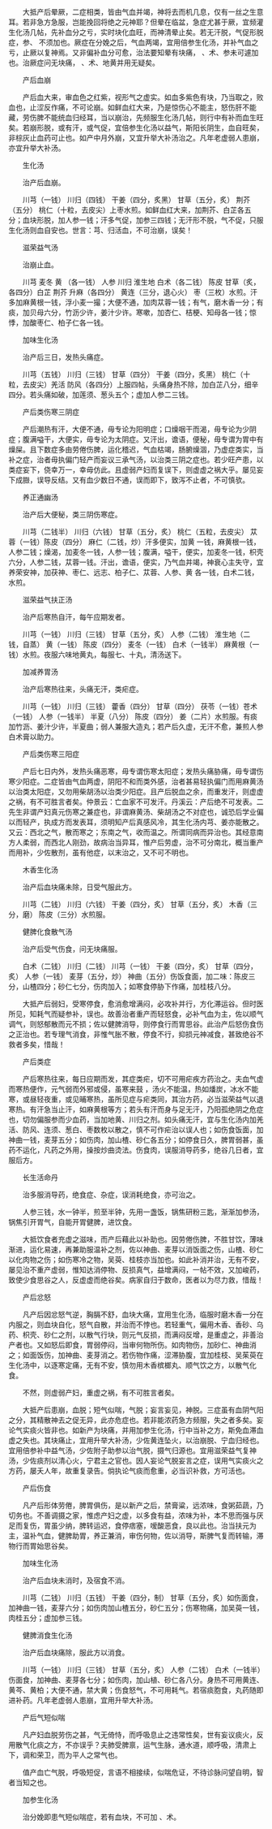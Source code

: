 <!-- { "loadSidebar": true } -->
　　大抵产后晕厥，二症相类，皆由气血并竭，神将去而机几息，仅有一丝之生意耳。若非急方急服，岂能挽回将绝之元神耶？但晕在临盆，急症尤甚于厥，宜频灌生化汤几帖，先补血分之亏，实时块化血旺，而神清晕止矣。若无汗脱，气促形脱症，参、 不须加也。厥症在分娩之后，气血两竭，宜用倍参生化汤，并补气血之亏，止厥以复神焉。又非偏补血分可愈，治法要知晕有块痛， 、术、参未可遽加也。治厥症问无块痛， 、术、地黄并用无疑矣。

　　产后血崩

　　产后血大来，审血色之红紫，视形气之虚实。如血多紫色有块，乃当取之，败血也，止涩反作痛，不可论崩。如鲜血红大来，乃是惊伤心不能主，怒伤肝不能藏，劳伤脾不能统血归经耳，当以崩治，先频服生化汤几帖，则行中有补而血生旺矣。若崩形脱，或有汗，或气促，宜倍参生化汤以益气，斯阳长阴生，血自旺矣，非棕灰止血药可止也。如产中月外崩，又宜升举大补汤治之。凡年老虚弱人患崩，亦宜升举大补汤。

　　生化汤

　　治产后血崩。

　　川芎（一钱） 川归（四钱） 干姜（四分，炙黑） 甘草（五分，炙） 荆芥（五分） 桃仁（十粒，去皮尖）上枣水煎。如鲜血红大来，加荆芥、白芷各五分；血块形脱，加人参一钱；汗多气促，加参三四钱；无汗形不脱，气不促，只服生化汤则血自安也。世言：芎、归活血，不可治崩，误矣！

　　滋荣益气汤

　　治崩止血。

　　川芎 麦冬 黄 （各一钱） 人参 川归 淮生地 白术（各二钱） 陈皮 甘草（炙，各四分）白芷 荆芥 升麻（各四分） 黄连（三分，退心火） 枣（三枚）水煎。汗多加麻黄根一钱，浮小麦一撮；大便不通，加肉苁蓉一钱；有气，磨木香一分；有痰，加贝母六分，竹沥少许，姜汁少许。寒嗽，加杏仁、桔梗、知母各一钱；惊悸，加酸枣仁、柏子仁各一钱。

　　加味生化汤

　　治产后三日，发热头痛症。

　　川芎（五钱） 川归（三钱） 甘草（四分） 干姜（四分，炙黑） 桃仁（十粒，去皮尖）羌活 防风（各四分）上服四帖，头痛身热不除，加白芷八分，细辛四分。若头痛如破，加莲须、葱头五个；虚加人参二三钱。

　　产后类伤寒三阴症

　　产后潮热有汗，大便不通，毋专论为阳明症；口燥咽干而渴，毋专论为少阴症；腹满嗌干，大便实，毋专论为太阴症。又汗出，谵语，便秘，毋专谓为胃中有燥屎。且下数症多由劳倦伤脾，运化稽迟，气血枯竭，肠腑燥涸，乃虚症类实，当补之症，治者毋执偏门轻产而妄议三承气汤，以治类三阴之症也。若少旺产患，以类症妄下，侥幸万一，幸毋仿此。且虚弱产妇而复误下，则虚虚之祸大乎。屡见妄下成臌，误导反结。又有血少数日不通，误而即下，致泻不止者，不可慎欤。

　　养正通幽汤

　　治产后大便秘，类三阴伤寒症。

　　川芎（二钱半） 川归（六钱） 甘草（五分，炙） 桃仁（五粒，去皮尖） 苁蓉（一钱）陈皮（四分） 麻仁（二钱，炒）汗多便实，加黄 一钱，麻黄根一钱，人参二钱；燥渴，加麦冬一钱，人参一钱；腹满，嗌干，便实，加麦冬一钱，枳壳六分，人参二钱，苁蓉一钱。汗出，谵语，便实，乃气血并竭，神衰心主失守，宜养荣安神，加茯神、枣仁、远志、柏子仁、苁蓉、人参、黄 各一钱，白术二钱，水煎。

　　滋荣益气扶正汤

　　治产后寒热自汗，每午应期发者。

　　川芎（一钱） 川归（三钱） 甘草（五分，炙） 人参（二钱） 淮生地（二钱，自蒸） 黄（一钱） 陈皮（四分） 麦冬（一钱） 白术（一钱半） 麻黄根（一钱）水煎。夜服六味地黄丸，每服七、十丸，清汤送下。

　　加减养胃汤

　　治产后寒热往来，头痛无汗，类疟症。

　　川芎（一钱） 川归（三钱） 藿香（四分） 甘草（四分） 茯苓（一钱）苍术（一钱） 人参（一钱半） 半夏（八分） 陈皮（四分） 姜（二片）水煎服。有痰加竹沥、姜汁少许，半夏曲；弱人兼服大造丸；若产后久虚，无汗不愈，兼煎人参白术膏以助力。

　　产后类伤寒三阳症

　　产后七日内外，发热头痛恶寒，毋专谓伤寒太阳症；发热头痛胁痛，毋专谓伤寒少阳症。二症皆由气血两虚，阴阳不和而类外感，治者甚易轻执偏门而用麻黄汤以治类太阳症，又勿用柴胡汤以治类少阳症。且产后脱血之余，而重发汗，则虚虚之祸，有不可胜言者矣。仲景云：亡血家不可发汗。丹溪云：产后绝不可发表。二先生非谓产妇真元伤寒之兼症也，非谓麻黄汤、柴胡汤之不对症也，诚恐后学业偏以而轻产，执成方而发表耳，须明知产后真感风冷，其生化汤内芎、姜亦能散之。又云：西北之气，散而寒之；东南之气，收而温之。所谓同病而异治也。其经意南方人柔弱，而西北人刚劲，故病治当异耳，惟产后劳虚，治不可分南北，概当重产而用补，少佐散剂，虽有他症，以末治之，又不可不明也。

　　木香生化汤

　　治产后血块痛未除，日受气服此方。

　　川芎（二钱） 川归（六钱） 干姜（四分，炙） 甘草（五分，炙） 木香（三分，磨） 陈皮（三分）水煎服。

　　健脾化食散气汤

　　治产后受气伤食，问无块痛服。

　　白术（二钱） 川归（二钱） 川芎（一钱） 干姜（四分，炙） 甘草（四分，炙） 人参（一钱） 麦芽（五分，炒） 神曲（五分）伤饭食面，加二味：陈皮三分，山楂四分；砂仁七分，伤肉加入；如寒食停胁下作痛，加桂枝八分。

　　大抵产后弱妇，受寒停食，愈消愈增满闷，必攻补并行，方化滞运谷。但时医所见，知耗气而疑参补，误也。故善治者重产而轻怒食，必补气血为主，佐以顺气调气，则怒郁散而元不损；佐以健脾消导，则停食行而胃思谷。此治产后怒伤食伤之正治也。若专理气消食，非惟气胀不散，停食不行，抑损元神减食，甚致绝谷不救者多矣，惜哉！

　　产后类症

　　产后寒热往来，每日应期而发，其症类疟，切不可用疟疾方药治之。夫血气虚而寒热便作，元气弱而外邪或侵，虽寒来鼓 ，汤火不能温，热如燔炭，冰水不能寒，或昼轻夜重，或见晡寒热，虽所见症与疟类同，其治方药，必当滋荣益气以退寒热。有汗急当止汗，如麻黄根等方；若头有汗而身与足无汗，乃阳孤绝阴之危症也，切勿偏服参而少血药，当加地黄、川归之剂。如头痛无汗，宜与生化汤内加羌活、防风、连须、葱白、枣数枚以散之，慎不可作疟治以误人也；如伤食饭面，加神曲一钱，麦芽五分；如伤肉，加山楂、砂仁各五分；如停食日久，脾胃弱甚，虽药不运化，凡药之外用，操按炒曲烫法。伤食肉，误服消导药多，绝谷几日者，宜服后方。

　　长生活命丹

　　治多服消导药，绝食症、杂症，误消耗绝食，亦可治之。

　　人参三钱，水一钟半，煎至半钟，先用一盏饭，锅焦研粉三匙，渐渐加参汤，锅焦引开胃气，自能开胃健脾，进饮食。

　　大抵饮食者充虚之滋味，而产后藉此以补助也。因劳倦伤脾，不胜甘饮，薄味渐进，运化易速，再兼助服温补之剂，佐以神曲、麦芽以消饭面之伤，山楂、砂仁以化肉物之伤；如伤寒冷之物，吴萸、桂枝亦当加也。如此补消并治，无有不安，屡见治不重产虚弱，惟知达消停物、反损真气，益增满闷，一帖不效，又加峻药，致使少食思谷之人，反虚虚而绝谷矣。病家自归于数命，医者以为尽力救，惜哉！

　　产后忿怒

　　凡产后因忿怒气逆，胸膈不舒，血块大痛，宜用生化汤，临服时磨木香一分在内服之，则血块自化，怒气自散，并治而不悖也。若轻重气，偏用木香、香砂、乌药、枳壳、砂仁之剂，以散气行块，则元气反损，而满闷反增，是重虚之，非善治产者也。又如怒后即食，胃弱停闷，当审何物所伤。如肉物伤，加砂仁、神曲消之；如面饭伤，加神曲、麦芽消之。若伤物作痛，涩滞胁腹，宜加桂枝、吴茱萸在生化汤中，以逐寒定痛，无有不安，慎勿用木香槟榔丸、顺气饮之方，以散气化食。

　　不然，则虚弱产妇，重虚之祸，有不可胜言者矣。

　　大抵产后患崩，血脱；短气似喘，气脱；妄言妄见，神脱。三症虽有血阴气阳之分，其精散神去之促无异，此亦危症也。若非能浓药急方频服，失之者多矣。妄论气实痰火皆非也。如新产为块痛，并用加参生化汤，行中当补之方，斯免血滞血虚之失也。其块痛止，宜用升举大补汤，少佐黄连坠火，以治崩脱、宁血归经也。宜用倍参补中益气汤，少佐附子助参以治气脱，摄气归源也。宜用滋荣益气复神汤，少佐痰剂以清心火，宁君主之官也。因人妄论气脱妄言之症，误用气实痰火之方药，屡夭人年，故重复录告。倘执论气痰而愈重，必当识补救，方可活也。

　　产后伤食

　　凡产后形体劳倦，脾胃俱伤，是以新产之后，禁膏粱，远浓味，食粥茹蔬，乃切务也。不善调摄之家，惟虑产妇之虚，以多食有益，浓味为补，本不思而强与厌足而复伤，胃虽少纳，脾转运迟，食停痞塞，嗳酸恶食，良以此也。治当扶元为主，温补气血，健脾助胃，养正兼消，审伤何物，佐以消导，斯脾气复而转输，滞物行而胃始思谷矣。

　　加味生化汤

　　治产后血块未消时，及宿食不消。

　　川芎（二钱） 川归（五钱） 干姜（四分，制） 甘草（五分，炙）如伤面食，加神曲一钱，麦芽六分；如伤肉加山楂五分，砂仁五分；伤寒物痛，加吴萸一钱，肉桂五分；虚加参三钱。

　　健脾消食生化汤

　　治产后血块痛除，服此方以消食。

　　川芎（一钱） 川归（三钱） 甘草（五分，炙） 人参（二钱） 白术（一钱半）伤面食，加神曲、麦芽各七分；如伤肉，加山植、砂仁各八分。身热不可用黄连、黄芩、黄柏；大便不通，禁大黄；伤食怒气，不可用耗气。若宿痰胞食，丸药随即进补药。凡年老虚弱人患崩，宜用升举大补汤。

　　产后气短似喘

　　凡产妇血脱劳伤之甚，气无倚恃，而呼吸息止之违常性矣，世有妄议痰火，反用散气化痰之方，不亦误乎？夫肺受脾禀，运气生脉，通水道，顺呼吸，清肃上下，调和荣卫，而为平人之常气也。

　　值产血亡气脱，呼吸短促，言语不相接续，似喘危证，不待诊脉问望自明，智者当知之也。

　　加参生化汤

　　治分娩即患气短似喘症，若有血块，不可加 、术。

